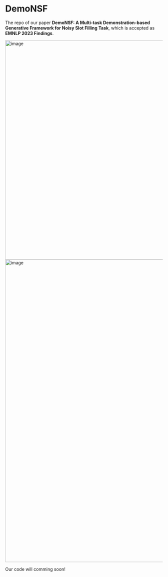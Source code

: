 # DemoNSF
The repo of our paper **DemoNSF: A Multi-task Demonstration-based Generative Framework for Noisy Slot Filling Task**, which is accepted as **EMNLP 2023 Findings**.

<img width="700" alt="image" src="https://github.com/dongguanting/Demo-NSF/assets/60767110/0889d577-7b22-46f4-a074-44cb78da4ad8">

<img width="967" alt="image" src="https://github.com/dongguanting/Demo-NSF/assets/60767110/6d4e0ced-180d-4bcd-b093-48d83d61203e">


Our code will comming soon!
